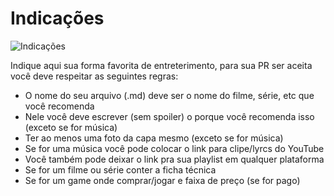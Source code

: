 # Indicações

![Indicações](https://user-images.githubusercontent.com/56745829/135946315-da4eadce-f0cb-443d-8a54-c2c40f00eb6f.png)


Indique aqui sua forma favorita de entreterimento, para sua PR ser aceita você deve respeitar as seguintes regras:

- O nome do seu arquivo (.md) deve ser o nome do filme, série, etc que você recomenda
- Nele você deve escrever (sem spoiler) o porque você recomenda isso (exceto se for música)
- Ter ao menos uma foto da capa mesmo (exceto se for música)
- Se for uma música você pode colocar o link para clipe/lyrcs do YouTube
- Você também pode deixar o link pra sua playlist em qualquer plataforma
- Se for um filme ou série conter a ficha técnica
- Se for um game onde comprar/jogar e faixa de preço (se for pago)
